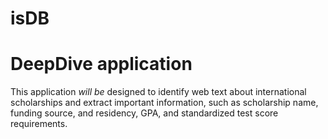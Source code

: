 isDB
===
# DeepDive application
This application *will be* designed to identify web text about international scholarships and extract important information, such as scholarship name, funding source, and residency, GPA, and standardized test score requirements.
